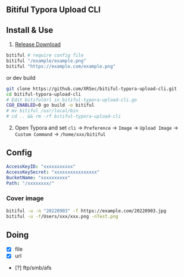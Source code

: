 ## Bitiful Typora Upload CLI

## Install & Use

1. [Release Download](https://github.com/XRSec/bitiful-typora-upload-cli/releases)

```bash
bitiful # require config file
bitiful "/example/example.png"
bitiful "https://example.com/example.png"
```

or dev build

```bash
git clone https://github.com/XRSec/bitiful-typora-upload-cli.git
cd bitiful-typora-upload-cli
# Edit bitifulUrl in bitiful-typora-upload-cli.go
CGO_ENABLED=0 go build -o bitiful
# mv bitiful /usr/local/bin
# cd .. && rm -rf bitiful-typora-upload-cli
```

2. Open Typora and set `cli` -> `Preference` -> `Image` -> `Upload Image` -> `Custom Command` -> `/home/xxx/bitiful`

## Config

```yaml
AccessKeyID: "xxxxxxxxxxx"
AccessKeySecret: "xxxxxxxxxxxxxxxx"
BucketName: "xxxxxxxxxx"
Path: "/xxxxxxxx/"
```

### Cover image

```bash
bitiful -u -n "20220903" -f https://example.com/20220903.jpg
bitiful -u -f/Users/xxx/xxx.png -nTest.png
```
## Doing

- [x] file
- [x] url
- [?] ftp/smb/afs
